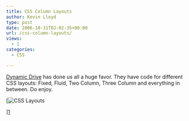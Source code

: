 ```yaml
---
title: CSS Column Layouts
author: Kevin Lloyd
type: post
date: 2006-10-31T02:02:35+00:00
url: /css-column-layouts/
views:
  - 1
categories:
  - CSS

---
```

[Dynamic Drive][1] has done us all a huge favor. They have code for different CSS layouts: Fixed, Fluid, Two Column, Three Column and everything in between. Do enjoy.

[<img id="image110" alt="CSS Layouts" src="/wp-content/uploads/2006/10/css-layouts.PNG" />

][1]

 [1]: http://www.dynamicdrive.com/style/layouts/ "CSS Layouts"